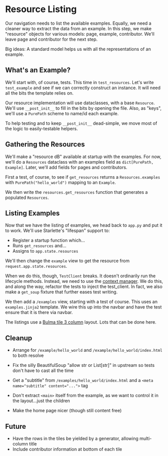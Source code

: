 # Resource Listing

Our navigation needs to list the available examples.
Equally, we need a cleaner way to extract the data from an example.
In this step, we make "resource" objects for various models: page, example, contributor.
We'll leave page and contributor for the next step.

Big ideas: A standard model helps us with all the representations of an example.

## What's an Example?

We'll start with, of course, tests.
This time in `test_resources`.
Let's write `test_example` and see if we can correctly construct an instance.
It will need all the bits the template relies on.

Our resource implementation will use dataclasses, with a base `Resource`.
We'll use `__post_init__` to fill in the bits by opening the file.
Also, as "keys", we'll use a `PurePath` scheme to name/id each example.

To help testing and to keep `__post_init__` dead-simple, we move most of the logic to easily-testable helpers.

## Gathering the Resources

We'll make a "resource dB" available at startup with the examples.
For now, we'll do a `Resources` dataclass with an examples field as `dict[PurePath, Example]`.
Later, we'll add fields for pages and contributors.

First a test, of course, to see if `get_resources` returns a `Resources.examples` with `PurePath("hello_world")` mapping to an `Example`.

We then write the `resources.get_resources` function that generates a populated `Resources`.

## Listing Examples

Now that we have the listing of examples, we head back to `app.py` and put it to work.
We'll use Starlette's "lifespan" support to:

- Register a startup function which...
- Runs `get_resources` and...
- Assigns to `app.state.resources`

We'll then change the `example` view to get the resource from `request.app.state.resources`.

When we do this, though, `TestClient` breaks.
It doesn't ordinarily run the lifecycle methods.
Instead, we need to use the [context manager](https://www.starlette.io/events/#running-event-handlers-in-tests).
We do this, and along the way, refactor the tests to inject the test_client.
In fact, we also make a `get_soup` fixture that further eases test writing.

We then add a `/examples` view, starting with a test of course.
This uses an `examples.jinja2` template.
We wire this up into the navbar and have the test ensure that it is there via navbar.

The listings use a [Bulma tile 3 column](https://bulma.io/documentation/layout/tiles/#3-columns) layout.
Lots that can be done here.

## Cleanup

- Arrange for `/example/hello_world` and `/example/hello_world/index.html` to both resolve
- Fix the silly BeautifulSoup "allow str or List[str]" in upstream so tests don't have to cast all the time
- Get a "subtitle" from `/examples/hello_world/index.html` and a `<meta name="subtitle" content="...">` tag

- Don't extract `<main>` itself from the example, as we want to control it in the layout...just the children
- Make the home page nicer (though still content free)

## Future

- Have the rows in the tiles be yielded by a generator, allowing multi-column title
- Include contributor information at bottom of each tile

